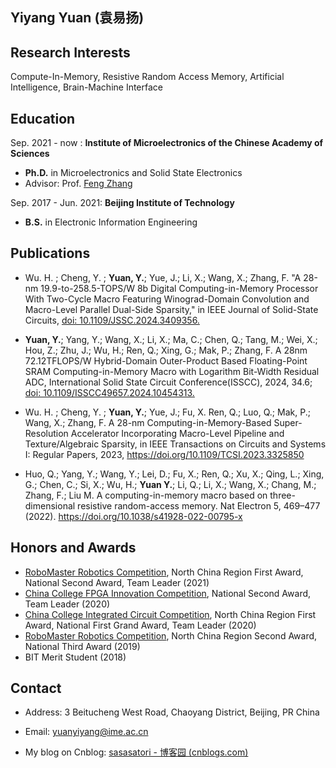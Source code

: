 ## Yiyang Yuan (袁易扬)
## Research Interests
Compute-In-Memory, Resistive Random Access Memory, Artificial Intelligence, Brain-Machine Interface

## Education

Sep. 2021 - now : **Institute of Microelectronics of the Chinese Academy of Sciences**
- **Ph.D.** in Microelectronics and Solid State Electronics
- Advisor: Prof. [Feng Zhang](https://ime.cas.cn/sourcedb/zw/zjrck/201706/t20170609_4810760.html)

Sep. 2017 - Jun. 2021: **Beijing Institute of Technology**
- **B.S.** in Electronic Information Engineering

## Publications

- Wu. H. ; Cheng, Y. ; **Yuan, Y.**; Yue, J.; Li, X.; Wang, X.; Zhang, F.  "A 28-nm 19.9-to-258.5-TOPS/W 8b Digital Computing-in-Memory Processor With Two-Cycle Macro Featuring Winograd-Domain Convolution and Macro-Level Parallel Dual-Side Sparsity," in IEEE Journal of Solid-State Circuits, [doi: 10.1109/JSSC.2024.3409356.](https://ieeexplore.ieee.org/document/10562243)

- **Yuan, Y.**; Yang, Y.; Wang, X.; Li, X.; Ma, C.; Chen, Q.; Tang, M.; Wei, X.; Hou, Z.; Zhu, J.; Wu, H.; Ren, Q.; Xing, G.; Mak, P.; Zhang, F. A 28nm 72.12TFLOPS/W Hybrid-Domain Outer-Product Based   Floating-Point SRAM Computing-in-Memory Macro with Logarithm Bit-Width Residual ADC, International Solid State Circuit Conference(ISSCC), 2024, 34.6; [doi: 10.1109/ISSCC49657.2024.10454313.](https://ieeexplore.ieee.org/abstract/document/10454313)

- Wu. H. ; Cheng, Y. ; **Yuan, Y.**; Yue, J.; Fu, X. Ren, Q.; Luo, Q.; Mak, P.; Wang, X.; Zhang, F. A 28-nm Computing-in-Memory-Based Super-Resolution Accelerator Incorporating Macro-Level Pipeline and Texture/Algebraic Sparsity, in IEEE Transactions on Circuits and Systems I: Regular Papers, 2023, https://doi.org/10.1109/TCSI.2023.3325850

- Huo, Q.; Yang, Y.; Wang, Y.; Lei, D.; Fu, X.; Ren, Q.; Xu, X.; Qing, L.; Xing, G.; Chen, C.; Si, X.; Wu, H.; **Yuan Y.**; Li, Q.; Li, X.; Wang, X.; Chang, M.; Zhang, F.; Liu M. A computing-in-memory macro based on three-dimensional resistive random-access memory. Nat Electron 5, 469–477 (2022). https://doi.org/10.1038/s41928-022-00795-x


## Honors and Awards
- [RoboMaster Robotics Competition](https://www.robomaster.com/zh-CN), North China Region First Award, National Second Award, Team Leader (2021)
- [China College FPGA Innovation Competition](http://fpga.icisc.cn/), National Second Award, Team Leader (2020)
- [China College Integrated Circuit Competition](http://univ.ciciec.com/col.jsp?id=110), North China Region First Award, National First Grand Award, Team Leader (2020)
- [RoboMaster Robotics Competition](https://www.robomaster.com/zh-CN), North China Region Second Award, National Third Award (2019)
- BIT Merit Student (2018)

## Contact
- Address: 3 Beitucheng West Road, Chaoyang District, Beijing, PR China
- Email: yuanyiyang@ime.ac.cn

- My blog on Cnblog: [sasasatori - 博客园 (cnblogs.com)](https://www.cnblogs.com/sasasatori)
